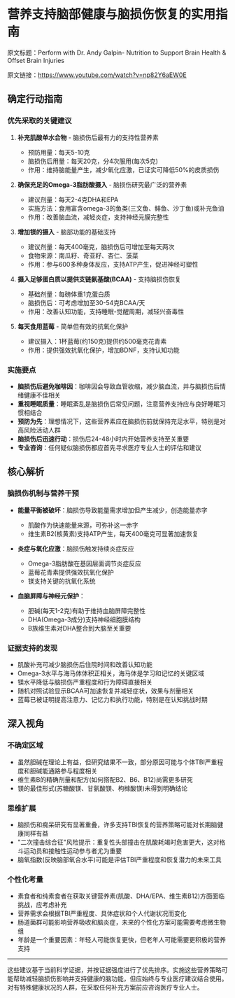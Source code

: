 # 营养支持脑部健康与脑损伤恢复的实用指南

原文标题：Perform with Dr. Andy Galpin- Nutrition to Support Brain Health & Offset Brain Injuries

原文链接：https://www.youtube.com/watch?v=np82Y6aEW0E

## 确定行动指南

### 优先采取的关键建议
1. **补充肌酸单水合物** - 脑损伤后最有力的支持性营养素
   * 预防用量：每天5-10克
   * 脑损伤后用量：每天20克，分4次服用(每次5克)
   * 作用：维持脑能量产生，减少氧化应激，已证实可降低50%的皮质损伤

2. **确保充足的Omega-3脂肪酸摄入** - 脑损伤研究最广泛的营养素
   * 建议剂量：每天2-4克DHA和EPA
   * 实施方法：食用富含omega-3的鱼类(三文鱼、鲱鱼、沙丁鱼)或补充鱼油
   * 作用：改善脑血流，减轻炎症，支持神经元膜完整性

3. **增加镁的摄入** - 脑部功能的基础支持
   * 建议剂量：每天400毫克，脑损伤后可增加至每天两次
   * 食物来源：南瓜籽、奇亚籽、杏仁、菠菜
   * 作用：参与600多种身体反应，支持ATP产生，促进神经可塑性

4. **摄入足够蛋白质以提供支链氨基酸(BCAA)** - 支持脑损伤恢复
   * 基础剂量：每磅体重1克蛋白质
   * 脑损伤后：可考虑增加至30-54克BCAA/天
   * 作用：改善认知功能，支持睡眠-觉醒周期，减轻兴奋毒性

5. **每天食用蓝莓** - 简单但有效的抗氧化保护
   * 建议摄入：1杯蓝莓(约150克)提供约500毫克花青素
   * 作用：提供强效抗氧化保护，增加BDNF，支持认知功能

### 实施要点
* **脑损伤后避免咖啡因**：咖啡因会导致血管收缩，减少脑血流，并与脑损伤后情绪健康不佳相关
* **重视睡眠质量**：睡眠紊乱是脑损伤后常见问题，注意营养支持应与良好睡眠习惯相结合
* **预防为先**：理想情况下，这些营养素应在脑损伤前就保持充足水平，特别是对高风险活动人群
* **脑损伤后迅速行动**：损伤后24-48小时内开始营养支持至关重要
* **专业咨询**：任何疑似脑损伤都应首先寻求医疗专业人士的评估和建议

## 核心解析

### 脑损伤机制与营养干预
* **能量平衡被破坏**：脑损伤导致能量需求增加但产生减少，创造能量赤字
  * 肌酸作为快速能量来源，可弥补这一赤字
  * 维生素B2(核黄素)支持ATP产生，每天400毫克可显著加速恢复

* **炎症与氧化应激**：脑损伤触发持续炎症反应
  * Omega-3脂肪酸在基因层面调节炎症反应
  * 蓝莓花青素提供强效抗氧化保护
  * 镁支持关键的抗氧化系统

* **血脑屏障与神经元保护**：
  * 胆碱(每天1-2克)有助于维持血脑屏障完整性
  * DHA(Omega-3成分)支持神经细胞膜结构
  * B族维生素对DHA整合到大脑至关重要

### 证据支持的发现
* 肌酸补充可减少脑损伤后住院时间和改善认知功能
* Omega-3水平与海马体体积正相关，海马体是学习和记忆的关键区域
* 镁水平降低与脑损伤严重程度和行为障碍直接相关
* 随机对照试验显示BCAA可加速恢复并减轻症状，效果与剂量相关
* 蓝莓已被证明提高注意力、记忆力和执行功能，特别是在认知挑战时期

## 深入视角

### 不确定区域
* 虽然胆碱在理论上有益，但研究结果不一致，部分原因可能与个体TBI严重程度和胆碱能通路参与程度相关
* 维生素B的精确剂量和配方(如何搭配B2、B6、B12)尚需更多研究
* 镁的最佳形式(苏糖酸镁、甘氨酸镁、枸橼酸镁)未得到明确结论

### 思维扩展
* 脑损伤和痴呆研究有显著重叠，许多支持TBI恢复的营养策略可能对长期脑健康同样有益
* "二次撞击综合征"风险提示：重复性头部撞击在肌酸耗竭时危害更大，这对格斗运动员和接触性运动参与者尤为重要
* 脑氧指数(反映脑部氧合水平)可能是评估TBI严重程度和恢复潜力的未来工具

### 个性化考量
* 素食者和纯素食者在获取关键营养素(肌酸、DHA/EPA、维生素B12)方面面临挑战，应考虑补充
* 营养需求会根据TBI严重程度、具体症状和个人代谢状况而变化
* 肠道菌群可能影响营养吸收和脑炎症，未来的个性化方案可能需要考虑微生物组
* 年龄是一个重要因素：年轻人可能恢复更快，但老年人可能需要更积极的营养支持

---

这些建议基于当前科学证据，并按证据强度进行了优先排序。实施这些营养策略可能帮助减轻脑损伤影响并支持健康的脑功能，但应始终与专业医疗建议结合使用。对有特殊健康状况的人群，在采取任何补充方案前应咨询医疗专业人士。
